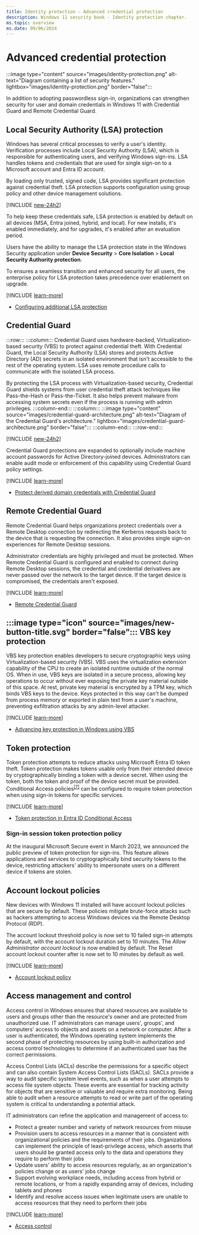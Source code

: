 ```yaml
---
title: Identity protection - Advanced credential protection
description: Windows 11 security book - Identity protection chapter.
ms.topic: overview
ms.date: 09/06/2024
---
```


# Advanced credential protection

:::image type="content" source="images/identity-protection.png" alt-text="Diagram containing a list of security features." lightbox="images/identity-protection.png" border="false":::

In addition to adopting passwordless sign-in, organizations can strengthen security for user and domain credentials in Windows 11 with Credential Guard and Remote Credential Guard.

## Local Security Authority (LSA) protection

Windows has several critical processes to verify a user's identity. Verification processes include Local Security Authority (LSA), which is responsible for authenticating users, and verifying Windows sign-ins. LSA handles tokens and credentials that are used for single sign-on to a Microsoft account and Entra ID account.

By loading only trusted, signed code, LSA provides significant protection against credential theft. LSA protection supports configuration using group policy and other device management solutions.

[!INCLUDE [new-24h2](includes/new-24h2.md)]

To help keep these credentials safe, LSA protection is enabled by default on all devices (MSA, Entra joined, hybrid, and local). For new installs, it's enabled immediately, and for upgrades, it's enabled after an evaluation period.

Users have the ability to manage the LSA protection state in the Windows Security application under **Device Security** > **Core Isolation** > **Local Security Authority protection**.

To ensures a seamless transition and enhanced security for all users, the enterprise policy for LSA protection takes precedence over enablement on upgrade.

[!INCLUDE [learn-more](includes/learn-more.md)]

- [Configuring additional LSA protection][LINK-2]

## Credential Guard

:::row:::
    :::column:::
        Credential Guard uses hardware-backed, Virtualization-based security (VBS) to protect against credential theft. With Credential Guard, the Local Security Authority (LSA) stores and protects Active Directory (AD) secrets in an isolated environment that isn't accessible to the rest of the operating system. LSA uses remote procedure calls to communicate with the isolated LSA process.

By protecting the LSA process with Virtualization-based security, Credential Guard shields systems from user credential theft attack techniques like Pass-the-Hash or Pass-the-Ticket. It also helps prevent malware from accessing system secrets even if the process is running with admin privileges.
    :::column-end:::
    :::column:::
:::image type="content" source="images/credential-guard-architecture.png" alt-text="Diagram of the Credential Guard's architecture."  lightbox="images/credential-guard-architecture.png" border="false":::
    :::column-end:::
:::row-end:::

[!INCLUDE [new-24h2](includes/new-24h2.md)]

Credential Guard protections are expanded to optionally include machine account passwords for Active Directory-joined devices. Administrators can enable audit mode or enforcement of this capability using Credential Guard policy settings.

[!INCLUDE [learn-more](includes/learn-more.md)]

- [Protect derived domain credentials with Credential Guard][LINK-3]

## Remote Credential Guard

Remote Credential Guard helps organizations protect credentials over a Remote Desktop connection by redirecting the Kerberos requests back to the device that is requesting the connection. It also provides single sign-on experiences for Remote Desktop sessions.

Administrator credentials are highly privileged and must be protected. When Remote Credential Guard is configured and enabled to connect during Remote Desktop sessions, the credential and credential derivatives are never passed over the network to the target device. If the target device is compromised, the credentials aren't exposed.

[!INCLUDE [learn-more](includes/learn-more.md)]

- [Remote Credential Guard][LINK-4]

## :::image type="icon" source="images/new-button-title.svg" border="false"::: VBS key protection

VBS key protection enables developers to secure cryptographic keys using Virtualization-based security (VBS). VBS uses the virtualization extension capability of the CPU to create an isolated runtime outside of the normal OS. When in use, VBS keys are isolated in a secure process, allowing key operations to occur without ever exposing the private key material outside of this space. At rest, private key material is encrypted by a TPM key, which binds VBS keys to the device. Keys protected in this way can't be dumped from process memory or exported in plain text from a user's machine, preventing exfiltration attacks by any admin-level attacker.

[!INCLUDE [learn-more](includes/learn-more.md)]

- [Advancing key protection in Windows using VBS][LINK-8]

## Token protection

Token protection attempts to reduce attacks using Microsoft Entra ID token theft. Token protection makes tokens usable only from their intended device by cryptographically binding a token with a device secret. When using the token, both the token and proof of the device secret must be provided. Conditional Access policies<sup>[\[7\]](conclusion.md#footnote7)</sup> can be configured to require token protection when using sign-in tokens for specific services.

[!INCLUDE [learn-more](includes/learn-more.md)]

- [Token protection in Entra ID Conditional Access][LINK-5]

### Sign-in session token protection policy

At the inaugural Microsoft Secure event in March 2023, we announced the public preview of token protection for sign-ins. This feature allows applications and services to cryptographically bind security tokens to the device, restricting attackers' ability to impersonate users on a different device if tokens are stolen.

## Account lockout policies

New devices with Windows 11 installed will have account lockout policies that are secure by default. These policies mitigate brute-force attacks such as hackers attempting to access Windows devices via the Remote Desktop Protocol (RDP).

The account lockout threshold policy is now set to 10 failed sign-in attempts by default, with the account lockout duration set to 10 minutes. The *Allow Administrator account lockout* is now enabled by default. The Reset account lockout counter after is now set to 10 minutes by default as well.

[!INCLUDE [learn-more](includes/learn-more.md)]

- [Account lockout policy][LINK-6]

## Access management and control

Access control in Windows ensures that shared resources are available to users and groups other than the resource's owner and are protected from unauthorized use. IT administrators can manage users', groups', and computers' access to objects and assets on a network or computer. After a user is authenticated, the Windows operating system implements the second phase of protecting resources by using built-in authorization and access control technologies to determine if an authenticated user has the correct permissions.

Access Control Lists (ACLs) describe the permissions for a specific object and can also contain System Access Control Lists (SACLs). SACLs provide a way to audit specific system level events, such as when a user attempts to access file system objects. These events are essential for tracking activity for objects that are sensitive or valuable and require extra monitoring. Being able to audit when a resource attempts to read or write part of the operating system is critical to understanding a potential attack.

IT administrators can refine the application and management of access to:

- Protect a greater number and variety of network resources from misuse
- Provision users to access resources in a manner that is consistent with organizational policies and the requirements of their jobs. Organizations can implement the principle of least-privilege access, which asserts that users should be granted access only to the data and operations they require to perform their jobs
- Update users' ability to access resources regularly, as an organization's policies change or as users' jobs change
- Support evolving workplace needs, including access from hybrid or remote locations, or from a rapidly expanding array of devices, including tablets and phones
- Identify and resolve access issues when legitimate users are unable to access resources that they need to perform their jobs

[!INCLUDE [learn-more](includes/learn-more.md)]

- [Access control][LINK-7]

<!--links-->

[LINK-2]: /windows-server/security/credentials-protection-and-management/configuring-additional-lsa-protection
[LINK-3]: /windows/security/identity-protection/credential-guard
[LINK-4]: /windows/security/identity-protection/remote-credential-guard
[LINK-5]: /azure/active-directory/conditional-access/concept-token-protection
[LINK-6]: /windows/security/threat-protection/security-policy-settings/account-lockout-policy
[LINK-7]: /windows/security/identity-protection/access-control/access-control
[LINK-8]: https://techcommunity.microsoft.com/t5/windows-it-pro-blog/advancing-key-protection-in-windows-using-vbs/ba-p/4050988
